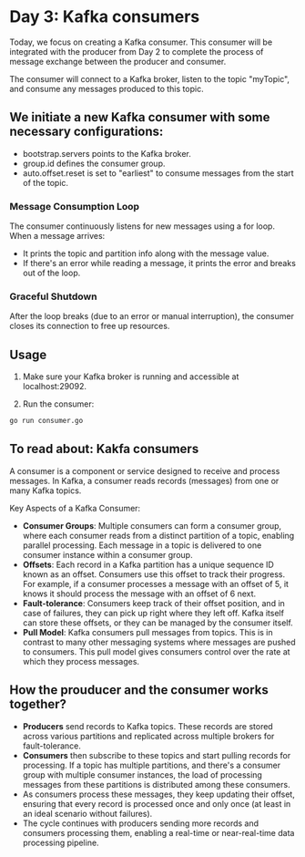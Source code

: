 # Day 3: Kafka consumers

Today, we focus on creating a Kafka consumer. This consumer will be integrated with the producer from Day 2 to complete the process of message exchange between the producer and consumer.

The consumer will connect to a Kafka broker, listen to the topic "myTopic", and consume any messages produced to this topic.

## We initiate a new Kafka consumer with some necessary configurations:

- bootstrap.servers points to the Kafka broker.
- group.id defines the consumer group.
- auto.offset.reset is set to "earliest" to consume messages from the start of the topic.

### Message Consumption Loop

 The consumer continuously listens for new messages using a for loop. When a message arrives:

- It prints the topic and partition info along with the message value.
- If there's an error while reading a message, it prints the error and breaks out of the loop.

### Graceful Shutdown

After the loop breaks (due to an error or manual interruption), the consumer closes its connection to free up resources.

## Usage

1. Make sure your Kafka broker is running and accessible at localhost:29092.

1. Run the consumer:

```bash
go run consumer.go
```

## To read about: Kakfa consumers

A consumer is a component or service designed to receive and process messages. In Kafka, a consumer reads records (messages) from one or many Kafka topics.

Key Aspects of a Kafka Consumer:

- **Consumer Groups**: Multiple consumers can form a consumer group, where each consumer reads from a distinct partition of a topic, enabling parallel processing. Each message in a topic is delivered to one consumer instance within a consumer group.
- **Offsets**: Each record in a Kafka partition has a unique sequence ID known as an offset. Consumers use this offset to track their progress. For example, if a consumer processes a message with an offset of 5, it knows it should process the message with an offset of 6 next.
- **Fault-tolerance**: Consumers keep track of their offset position, and in case of failures, they can pick up right where they left off. Kafka itself can store these offsets, or they can be managed by the consumer itself.
- **Pull Model**: Kafka consumers pull messages from topics. This is in contrast to many other messaging systems where messages are pushed to consumers. This pull model gives consumers control over the rate at which they process messages.

## How the prouducer and the consumer works together?

- **Producers** send records to Kafka topics. These records are stored across various partitions and replicated across multiple brokers for fault-tolerance.
- **Consumers** then subscribe to these topics and start pulling records for processing. If a topic has multiple partitions, and there's a consumer group with multiple consumer instances, the load of processing messages from these partitions is distributed among these consumers.
- As consumers process these messages, they keep updating their offset, ensuring that every record is processed once and only once (at least in an ideal scenario without failures).
- The cycle continues with producers sending more records and consumers processing them, enabling a real-time or near-real-time data processing pipeline.
